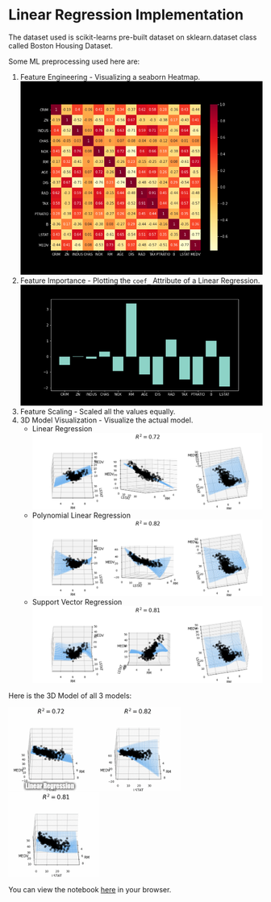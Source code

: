 # Linear Regression Implementation
The dataset used is scikit-learns pre-built dataset on sklearn.dataset class called Boston Housing Dataset. 

Some ML preprocessing used here are:
1. Feature Engineering - Visualizing a seaborn Heatmap.
   ![heatmap](./heatmap.png)
2. Feature Importance - Plotting the `coef_` Attribute of a Linear Regression.
   ![Feature Importance](./feature_importance.png)
3. Feature Scaling - Scaled all the values equally.
4. 3D Model Visualization - Visualize the actual model.
   - Linear Regression
     ![Linear 3D Model](3D_lin_reg.png)
   - Polynomial Linear Regression
     ![Polynomial 3D Model](3D_poly.png)
   - Support Vector Regression
    ![SVR 3D Model](3D_svr.png)
     
   
Here is the 3D Model of all 3 models:

![Linear 3D Model GIF](lin_reg_3d.gif)![Polynomial 3D Model GIF](poly_3d.gif)![SVR 3D Model GIF](svr_3d.gif)


You can view the notebook [here](https://nbviewer.jupyter.org/github/PrynsTag/Machine-Learning-Journey/blob/master/01%20-%20Linear%20Regression/Linear%20Regression%20Exercise.ipynb) in your browser.